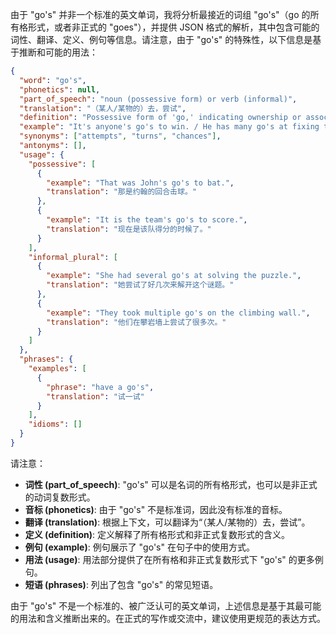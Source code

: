 由于 "go's" 并非一个标准的英文单词，我将分析最接近的词组 "go's"（go 的所有格形式，或者非正式的 "goes"），并提供 JSON 格式的解析，其中包含可能的词性、翻译、定义、例句等信息。请注意，由于 "go's" 的特殊性，以下信息是基于推断和可能的用法：

```json
{
  "word": "go's",
  "phonetics": null,
  "part_of_speech": "noun (possessive form) or verb (informal)",
  "translation": "（某人/某物的）去，尝试",
  "definition": "Possessive form of 'go,' indicating ownership or association with the act of going. Or, informally, a plural form of 'go,' referring to multiple attempts or turns.",
  "example": "It's anyone's go's to win. / He has many go's at fixing the car.",
  "synonyms": ["attempts", "turns", "chances"],
  "antonyms": [],
  "usage": {
    "possessive": [
      {
        "example": "That was John's go's to bat.",
        "translation": "那是约翰的回合击球。"
      },
      {
        "example": "It is the team's go's to score.",
        "translation": "现在是该队得分的时候了。"
      }
    ],
    "informal_plural": [
      {
        "example": "She had several go's at solving the puzzle.",
        "translation": "她尝试了好几次来解开这个谜题。"
      },
      {
        "example": "They took multiple go's on the climbing wall.",
        "translation": "他们在攀岩墙上尝试了很多次。"
      }
    ]
  },
  "phrases": {
    "examples": [
      {
        "phrase": "have a go's",
        "translation": "试一试"
      }
    ],
    "idioms": []
  }
}
```

请注意：

*   **词性 (part\_of\_speech)**:  "go's" 可以是名词的所有格形式，也可以是非正式的动词复数形式。
*   **音标 (phonetics)**: 由于 "go's" 不是标准词，因此没有标准的音标。
*   **翻译 (translation)**:  根据上下文，可以翻译为“（某人/某物的）去，尝试”。
*   **定义 (definition)**: 定义解释了所有格形式和非正式复数形式的含义。
*   **例句 (example)**:  例句展示了 "go's" 在句子中的使用方式。
*   **用法 (usage)**:  用法部分提供了在所有格和非正式复数形式下 "go's" 的更多例句。
*   **短语 (phrases)**:  列出了包含 "go's" 的常见短语。

由于 "go's" 不是一个标准的、被广泛认可的英文单词，上述信息是基于其最可能的用法和含义推断出来的。在正式的写作或交流中，建议使用更规范的表达方式。
 